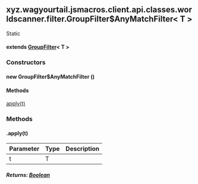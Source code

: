 

xyz.wagyourtail.jsmacros.client.api.classes.worldscanner.filter.GroupFilter$AnyMatchFilter< T >
-----------------------------------------------------------------------------------------------

Static
#### extends [GroupFilter](1.9.2/xyz/wagyourtail/jsmacros/client/api/classes/worldscanner/filter/GroupFilter.html)< T >

### Constructors

#### new GroupFilter$AnyMatchFilter ()




#### Methods

[apply(t)](#apply-T-)



### Methods

#### .apply(t)

| Parameter | Type | Description |
|---|---|---|
| t | T |  |

##### Returns: [Boolean](https://docs.oracle.com/javase/8/docs/api/index.html?java/lang/Boolean.html)




